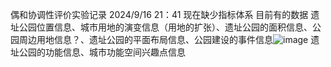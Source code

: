 偶和协调性评价实验记录   2024/9/16  21：41
现在缺少指标体系
目前有的数据
遗址公园位置信息、城市用地的演变信息（用地的扩张）、遗址公园的面积信息、公园周边用地信息？、遗址公园的平面布局信息、公园建设的事件信息![image](https://github.com/user-attachments/assets/1cea18c3-7785-4ada-a7af-fe517d4a5950)
遗址公园的功能信息、城市功能空间兴趣点信息

